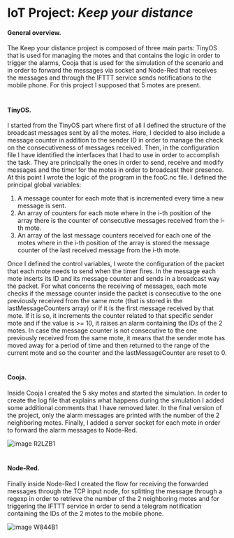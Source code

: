 # IoT Project: *Keep your distance*

#### General overview.
The Keep your distance project is composed of three main parts: TinyOS that is used for managing the motes and that contains the logic in order to trigger the
alarms, Cooja that is used for the simulation of the scenario and in order to forward the messages via socket and Node-Red that receives the messages and
through the IFTTT service sends notifications to the mobile phone. For this project I supposed that 5 motes are present.
#
#### TinyOS.
I started from the TinyOS part where first of all I defined the structure of the broadcast messages sent by all the motes. Here, I decided to also include a
message counter in addition to the sender ID in order to manage the check on the consecutiveness of messages received. Then, in the configuration file I have
identified the interfaces that I had to use in order to accomplish the task. They are principally the ones in order to send, receive and modify messages and the
timer for the motes in order to broadcast their presence.  
At this point I wrote the logic of the program in the fooC.nc file. I defined the principal global variables:
1. A message counter for each mote that is incremented every time a new message is sent.
2. An array of counters for each mote where in the i-th position of the array there is the counter of consecutive messages received from the i-th mote.
3. An array of the last message counters received for each one of the motes where in the i-th position of the array is stored the message counter of the last received message from the i-th mote.

Once I defined the control variables, I wrote the configuration of the packet that each mote needs to send when the timer fires. In the message each mote inserts its ID and its message counter and sends in a broadcast way the packet. For what concerns the receiving of messages, each mote checks if the message counter inside the packet is consecutive to the one previously received from the same mote (that is stored in the lastMessageCounters array) or if it is the first message received by that mote. If it is so, it increments the counter related to that specific sender mote and if the value is >= 10, it raises an alarm containing the IDs of the 2 motes. In case the message counter is not consecutive to the one previously received from the same mote, it means that the sender mote has moved away for a period of time and then returned to the range of the current mote and so the counter and the lastMessageCounter are reset to 0.
#
#### Cooja.
Inside Cooja I created the 5 sky motes and started the simulation. In order to create the log file that explains what happens during the simulation I added some additional comments that I have removed later. In the final version of the project, only the alarm messages are printed with the number of the 2 neighboring motes.  Finally, I added a server socket for each mote in order to forward the alarm messages to Node-Red.

![image R2LZB1](https://user-images.githubusercontent.com/48442855/139580376-fc542801-774f-401c-b45c-12552b6f933e.png)
#
#### Node-Red.
Finally inside Node-Red I created the flow for receiving the forwarded messages through the TCP input node, for splitting the message through a regexp in order to retrieve the number of the 2 neighboring motes and for triggering the IFTTT service in order to send a telegram notification containing the IDs of the 2 motes to the mobile phone.

![image W844B1](https://user-images.githubusercontent.com/48442855/139580392-15397b9e-c5d1-49af-9900-8cf4b079a290.png)
